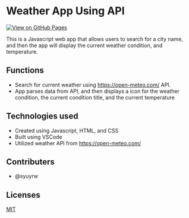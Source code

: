 # Weather App Using API

[![View on GitHub Pages](https://img.shields.io/badge/Live%20Demo-WeatherApp-blue?style=for-the-badge)](https://syuyrw.github.io/Weather-App-using-API/)

This is a Javascript web app that allows users to search for a city name, and then the app will display the current weather condition, and temperature.


## Functions

- Search for current weather using https://open-meteo.com/ API.
- App parses data from API, and then displays a icon for the weather condition, the current condition title, and the current temperature

## Technologies used

- Created using Javascript, HTML, and CSS
- Built using VSCode
- Utilized weather API from https://open-meteo.com/

## Contributers

- @syuyrw

## Licenses

[MIT](https://choosealicense.com/licenses/mit/)
